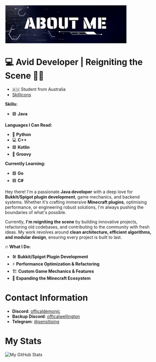 ![Alt text](https://raw.githubusercontent.com/Ploughed/Ploughed/main/Untitled.jpg)
# 💻 **Avid Developer | Reigniting the Scene** 🚀✨

- 🇦🇺 Student from Australia
- [Skillicons](https://skillicons.dev/icons?i=java,github,gradle,idea,kotlin,maven,mongodb,py,mysql)

**Skills:**

- 🟩 **Java**

**Languages I Can Read:**

- 🐍 **Python**
- 💻 **C++**
- 🟪 **Kotlin**
- 🎵 **Groovy**

**Currently Learning:**

- 🟩 **Go**
- 🟦 **C#**

Hey there! I'm a passionate **Java developer** with a deep love for **Bukkit/Spigot plugin development**, game mechanics, and backend systems. Whether it's crafting immersive **Minecraft plugins**, optimising performance, or engineering robust solutions, I'm always pushing the boundaries of what's possible.

Currently, **I'm reigniting the scene** by building innovative projects, refactoring old codebases, and contributing to the community with fresh ideas. My work revolves around **clean architecture, efficient algorithms, and modular design**, ensuring every project is built to last.

🔥 **What I Do:**

- 🛠 **Bukkit/Spigot Plugin Development**  
- ⚡ **Performance Optimization & Refactoring**  
- 🏗 **Custom Game Mechanics & Features**  
- 🚀 **Expanding the Minecraft Ecosystem**
# **Contact Information**
- **Discord**: [officaldemonic](https://discord.com/users/1276793937482481666)
- **Backup Discord**: [officalwellington](https://discord.com/users/1323072737572425749)
- **Telegram**: [@sensitising](https://t.me/sensitising)

# **My Stats**
![My GitHub Stats](https://github-readme-stats.vercel.app/api?username=Ploughed&show_icons=true&hide_title=true&count_private=true)





